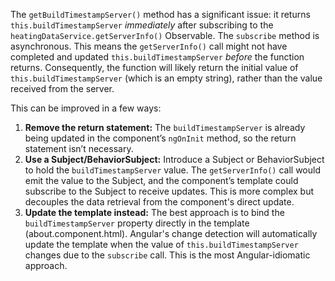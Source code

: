 The `getBuildTimestampServer()` method has a significant issue: it returns `this.buildTimestampServer` *immediately* after subscribing to the `heatingDataService.getServerInfo()` Observable.  The `subscribe` method is asynchronous. This means the `getServerInfo()` call might not have completed and updated `this.buildTimestampServer` *before* the function returns. Consequently, the function will likely return the initial value of `this.buildTimestampServer` (which is an empty string), rather than the value received from the server.

This can be improved in a few ways:

1. **Remove the return statement:** The `buildTimestampServer` is already being updated in the component’s `ngOnInit` method, so the return statement isn’t necessary.
2. **Use a Subject/BehaviorSubject:** Introduce a Subject or BehaviorSubject to hold the `buildTimestampServer` value.  The `getServerInfo()` call would emit the value to the Subject, and the component’s template could subscribe to the Subject to receive updates. This is more complex but decouples the data retrieval from the component's direct update.
3. **Update the template instead:** The best approach is to bind the `buildTimestampServer` property directly in the template (about.component.html).  Angular's change detection will automatically update the template when the value of `this.buildTimestampServer` changes due to the `subscribe` call.  This is the most Angular-idiomatic approach.